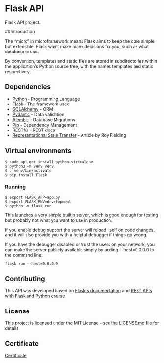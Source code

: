 # Flask API

Flask API project.

##Introduction

The “micro” in microframework means Flask aims to keep the core simple but extensible. Flask won’t make many decisions for you, such as what database to use.

By convention, templates and static files are stored in subdirectories within the application’s Python source tree, with the names templates and static respectively.

## Dependencies

* [Python](https://www.python.org/) - Programming Language
* [Flask](https://flask.palletsprojects.com/) - The framework used
* [SQLAlchemy](https://docs.sqlalchemy.org/) - ORM
* [Pydantic](https://pydantic-docs.helpmanual.io/) - Data validation
* [Alembic](https://alembic.sqlalchemy.org/) - Database Migrations
* [Pip](https://pypi.org/project/pip/) - Dependency Management
* [RESTful](https://restfulapi.net/) - REST docs
* [Representational State Transfer](https://www.ics.uci.edu/~fielding/pubs/dissertation/rest_arch_style.htm) - Article by Roy Fielding

## Virtual environments

```
$ sudo apt-get install python-virtualenv
$ python3 -m venv venv
$ . venv/bin/activate
$ pip install Flask
```

### Running
 
```
$ export FLASK_APP=app.py
$ export FLASK_ENV=development
$ python -m flask run
```

This launches a very simple builtin server, which is good enough for testing but probably not what you want to use in production.

If you enable debug support the server will reload itself on code changes, and it will also provide you with a helpful debugger if things go wrong.

If you have the debugger disabled or trust the users on your network, you can make the server publicly available simply by adding --host=0.0.0.0 to the command line:

```
flask run --host=0.0.0.0
```

## Contributing

This API was developed based on [Flask's documentation](https://flask.palletsprojects.com/) and [REST APIs with Flask and Python](https://www.udemy.com/rest-api-flask-and-python/) course 

## License

This project is licensed under the MIT License - see the [LICENSE.md](LICENSE.md) file for details

## Certificate

[Certificate](https://www.udemy.com/certificate/UC-CYMYZILZ/)
